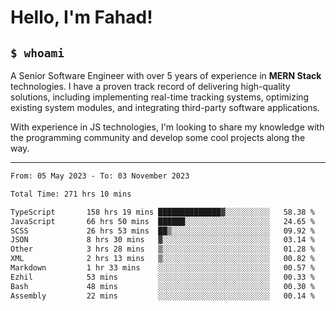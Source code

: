 <h1>Hello, I'm Fahad!</h1>

<h2><code>$ whoami</code></h2>

A Senior Software Engineer with over 5 years of experience in **MERN Stack** technologies. I have a proven track record of delivering high-quality solutions, including implementing real-time tracking systems, optimizing existing system modules, and integrating third-party software applications.

With experience in JS technologies, I'm looking to share my knowledge with the programming community and develop some cool projects along the way.

---

<!--START_SECTION:waka-->

```txt
From: 05 May 2023 - To: 03 November 2023

Total Time: 271 hrs 10 mins

TypeScript       158 hrs 19 mins ██████████████▓░░░░░░░░░░   58.38 %
JavaScript       66 hrs 50 mins  ██████░░░░░░░░░░░░░░░░░░░   24.65 %
SCSS             26 hrs 53 mins  ██▒░░░░░░░░░░░░░░░░░░░░░░   09.92 %
JSON             8 hrs 30 mins   ▓░░░░░░░░░░░░░░░░░░░░░░░░   03.14 %
Other            3 hrs 28 mins   ▒░░░░░░░░░░░░░░░░░░░░░░░░   01.28 %
XML              2 hrs 13 mins   ▒░░░░░░░░░░░░░░░░░░░░░░░░   00.82 %
Markdown         1 hr 33 mins    ░░░░░░░░░░░░░░░░░░░░░░░░░   00.57 %
Ezhil            53 mins         ░░░░░░░░░░░░░░░░░░░░░░░░░   00.33 %
Bash             48 mins         ░░░░░░░░░░░░░░░░░░░░░░░░░   00.30 %
Assembly         22 mins         ░░░░░░░░░░░░░░░░░░░░░░░░░   00.14 %
```

<!--END_SECTION:waka-->

<!--
**heyFahad/heyFahad** is a ✨ _special_ ✨ repository because its `README.md` (this file) appears on your GitHub profile.

Here are some ideas to get you started:

- 🔭 I’m currently working on ...
- 🌱 I’m currently learning ...
- 👯 I’m looking to collaborate on ...
- 🤔 I’m looking for help with ...
- 💬 Ask me about ...
- 📫 How to reach me: ...
- 😄 Pronouns: ...
- ⚡ Fun fact: ...
-->
